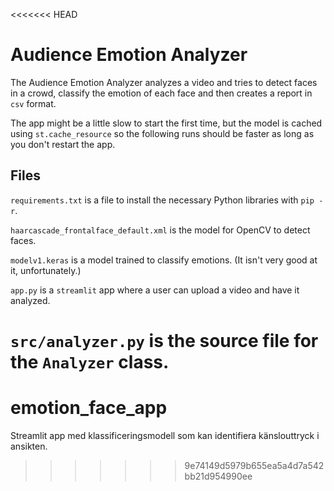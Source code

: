 <<<<<<< HEAD
# Audience Emotion Analyzer

The Audience Emotion Analyzer analyzes a video and tries to detect faces in a crowd, classify the emotion of each face and then creates a report in `csv` format.

The app might be a little slow to start the first time, but the model is cached using `st.cache_resource` so the following runs should be faster as long as you don't restart the app.

## Files
`requirements.txt` is a file to install the necessary Python libraries with `pip -r`.

`haarcascade_frontalface_default.xml` is the model for OpenCV to detect faces.

`modelv1.keras` is a model trained to classify emotions. (It isn't very good at it, unfortunately.)

`app.py` is a `streamlit` app where a user can upload a video and have it analyzed.

`src/analyzer.py` is the source file for the `Analyzer` class.
=======
# emotion_face_app
Streamlit app med klassificeringsmodell som kan identifiera känslouttryck i ansikten.
>>>>>>> 9e74149d5979b655ea5a4d7a542bb21d954990ee
